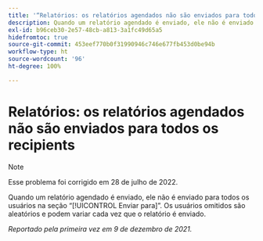 ```yaml
---
title: '“Relatórios: os relatórios agendados não são enviados para todos os recipients”'
description: Quando um relatório agendado é enviado, ele não é enviado para todos os usuários na seção [!UICONTROL Enviar para]. Os usuários omitidos são aleatórios e podem variar cada vez que o relatório é enviado.
exl-id: b96ceb30-2e57-48cb-a813-3a1fc49d65a5
hidefromtoc: true
source-git-commit: 453eef770b0f31990946c746e677fb453d0be94b
workflow-type: ht
source-wordcount: '96'
ht-degree: 100%

---
```


# Relatórios: os relatórios agendados não são enviados para todos os recipients

>[!NOTE]
>
>Esse problema foi corrigido em 28 de julho de 2022.

Quando um relatório agendado é enviado, ele não é enviado para todos os usuários na seção “[!UICONTROL Enviar para]”. Os usuários omitidos são aleatórios e podem variar cada vez que o relatório é enviado.

_Reportado pela primeira vez em 9 de dezembro de 2021._
